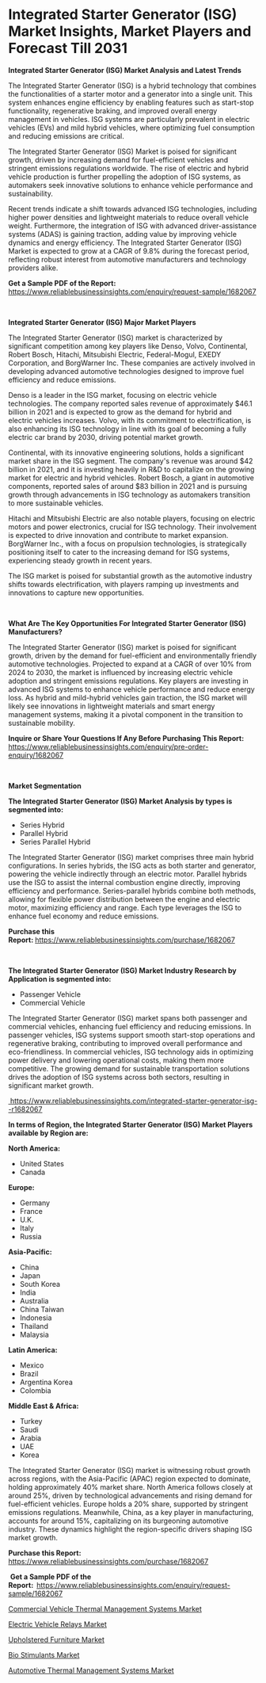 <p><h1>Integrated Starter Generator (ISG) Market Insights, Market Players and Forecast Till 2031</h1></p><p><strong>Integrated Starter Generator (ISG) Market Analysis and Latest Trends</strong></p>
<p><p>The Integrated Starter Generator (ISG) is a hybrid technology that combines the functionalities of a starter motor and a generator into a single unit. This system enhances engine efficiency by enabling features such as start-stop functionality, regenerative braking, and improved overall energy management in vehicles. ISG systems are particularly prevalent in electric vehicles (EVs) and mild hybrid vehicles, where optimizing fuel consumption and reducing emissions are critical.</p><p>The Integrated Starter Generator (ISG) Market is poised for significant growth, driven by increasing demand for fuel-efficient vehicles and stringent emissions regulations worldwide. The rise of electric and hybrid vehicle production is further propelling the adoption of ISG systems, as automakers seek innovative solutions to enhance vehicle performance and sustainability. </p><p>Recent trends indicate a shift towards advanced ISG technologies, including higher power densities and lightweight materials to reduce overall vehicle weight. Furthermore, the integration of ISG with advanced driver-assistance systems (ADAS) is gaining traction, adding value by improving vehicle dynamics and energy efficiency. The Integrated Starter Generator (ISG) Market is expected to grow at a CAGR of 9.8% during the forecast period, reflecting robust interest from automotive manufacturers and technology providers alike.</p></p>
<p><strong>Get a Sample PDF of the Report:&nbsp;</strong> <a href="https://www.reliablebusinessinsights.com/enquiry/request-sample/1682067?utm_campaign=75&utm_medium=2&utm_source=Github&utm_content=ia&utm_term=11122024&utm_id=integrated-starter-generator-isg">https://www.reliablebusinessinsights.com/enquiry/request-sample/1682067</a></p>
<p>&nbsp;</p>
<p><strong>Integrated Starter Generator (ISG) Major Market Players</strong></p>
<p><p>The Integrated Starter Generator (ISG) market is characterized by significant competition among key players like Denso, Volvo, Continental, Robert Bosch, Hitachi, Mitsubishi Electric, Federal-Mogul, EXEDY Corporation, and BorgWarner Inc. These companies are actively involved in developing advanced automotive technologies designed to improve fuel efficiency and reduce emissions.</p><p>Denso is a leader in the ISG market, focusing on electric vehicle technologies. The company reported sales revenue of approximately $46.1 billion in 2021 and is expected to grow as the demand for hybrid and electric vehicles increases. Volvo, with its commitment to electrification, is also enhancing its ISG technology in line with its goal of becoming a fully electric car brand by 2030, driving potential market growth.</p><p>Continental, with its innovative engineering solutions, holds a significant market share in the ISG segment. The company's revenue was around $42 billion in 2021, and it is investing heavily in R&D to capitalize on the growing market for electric and hybrid vehicles. Robert Bosch, a giant in automotive components, reported sales of around $83 billion in 2021 and is pursuing growth through advancements in ISG technology as automakers transition to more sustainable vehicles.</p><p>Hitachi and Mitsubishi Electric are also notable players, focusing on electric motors and power electronics, crucial for ISG technology. Their involvement is expected to drive innovation and contribute to market expansion. BorgWarner Inc., with a focus on propulsion technologies, is strategically positioning itself to cater to the increasing demand for ISG systems, experiencing steady growth in recent years.</p><p>The ISG market is poised for substantial growth as the automotive industry shifts towards electrification, with players ramping up investments and innovations to capture new opportunities.</p></p>
<p>&nbsp;</p>
<p><strong>What Are The Key Opportunities For Integrated Starter Generator (ISG) Manufacturers?</strong></p>
<p><p>The Integrated Starter Generator (ISG) market is poised for significant growth, driven by the demand for fuel-efficient and environmentally friendly automotive technologies. Projected to expand at a CAGR of over 10% from 2024 to 2030, the market is influenced by increasing electric vehicle adoption and stringent emissions regulations. Key players are investing in advanced ISG systems to enhance vehicle performance and reduce energy loss. As hybrid and mild-hybrid vehicles gain traction, the ISG market will likely see innovations in lightweight materials and smart energy management systems, making it a pivotal component in the transition to sustainable mobility.</p></p>
<p><strong>Inquire or Share Your Questions If Any Before Purchasing This Report:</strong> <a href="https://www.reliablebusinessinsights.com/enquiry/pre-order-enquiry/1682067?utm_campaign=75&utm_medium=2&utm_source=Github&utm_content=ia&utm_term=11122024&utm_id=integrated-starter-generator-isg">https://www.reliablebusinessinsights.com/enquiry/pre-order-enquiry/1682067</a></p>
<p>&nbsp;</p>
<p><strong>Market Segmentation</strong></p>
<p><strong>The Integrated Starter Generator (ISG) Market Analysis by types is segmented into:</strong></p>
<p><ul><li>Series Hybrid</li><li>Parallel Hybrid</li><li>Series Parallel Hybrid</li></ul></p>
<p><p>The Integrated Starter Generator (ISG) market comprises three main hybrid configurations. In series hybrids, the ISG acts as both starter and generator, powering the vehicle indirectly through an electric motor. Parallel hybrids use the ISG to assist the internal combustion engine directly, improving efficiency and performance. Series-parallel hybrids combine both methods, allowing for flexible power distribution between the engine and electric motor, maximizing efficiency and range. Each type leverages the ISG to enhance fuel economy and reduce emissions.</p></p>
<p><strong>Purchase this Report:&nbsp;</strong><a href="https://www.reliablebusinessinsights.com/purchase/1682067?utm_campaign=75&utm_medium=2&utm_source=Github&utm_content=ia&utm_term=11122024&utm_id=integrated-starter-generator-isg">https://www.reliablebusinessinsights.com/purchase/1682067</a></p>
<p>&nbsp;</p>
<p><strong>The Integrated Starter Generator (ISG) Market Industry Research by Application is segmented into:</strong></p>
<p><ul><li>Passenger Vehicle</li><li>Commercial Vehicle</li></ul></p>
<p><p>The Integrated Starter Generator (ISG) market spans both passenger and commercial vehicles, enhancing fuel efficiency and reducing emissions. In passenger vehicles, ISG systems support smooth start-stop operations and regenerative braking, contributing to improved overall performance and eco-friendliness. In commercial vehicles, ISG technology aids in optimizing power delivery and lowering operational costs, making them more competitive. The growing demand for sustainable transportation solutions drives the adoption of ISG systems across both sectors, resulting in significant market growth.</p></p>
<p><a href="https://www.reliablebusinessinsights.com/integrated-starter-generator-isg--r1682067?utm_campaign=75&utm_medium=2&utm_source=Github&utm_content=ia&utm_term=11122024&utm_id=integrated-starter-generator-isg">&nbsp;https://www.reliablebusinessinsights.com/integrated-starter-generator-isg--r1682067</a></p>
<p><strong>In terms of Region, the Integrated Starter Generator (ISG) Market Players available by Region are:</strong></p>
<p>
    <p> <strong> North America: </strong>
        <ul>
            <li>United States</li>
            <li>Canada</li>
        </ul>
        </p> 
    <p> <strong> Europe: </strong>
        <ul>
            <li>Germany</li>
            <li>France</li>
            <li>U.K.</li>
            <li>Italy</li>
            <li>Russia</li>
        </ul>
        </p> 
    <p> <strong> Asia-Pacific: </strong>
        <ul>
            <li>China</li>
            <li>Japan</li>
            <li>South Korea</li>
            <li>India</li>
            <li>Australia</li>
            <li>China Taiwan</li>
            <li>Indonesia</li>
            <li>Thailand</li>
            <li>Malaysia</li>
        </ul>
        </p> 
    <p> <strong> Latin America: </strong>
        <ul>
            <li>Mexico</li>
            <li>Brazil</li>
            <li>Argentina Korea</li>
            <li>Colombia</li>
        </ul>
        </p> 
    <p> <strong> Middle East & Africa: </strong>
        <ul>
            <li>Turkey</li>
            <li>Saudi</li>
            <li>Arabia</li>
            <li>UAE</li>
            <li>Korea</li>
        </ul>
    </p>
    </p>
<p><p>The Integrated Starter Generator (ISG) market is witnessing robust growth across regions, with the Asia-Pacific (APAC) region expected to dominate, holding approximately 40% market share. North America follows closely at around 25%, driven by technological advancements and rising demand for fuel-efficient vehicles. Europe holds a 20% share, supported by stringent emissions regulations. Meanwhile, China, as a key player in manufacturing, accounts for around 15%, capitalizing on its burgeoning automotive industry. These dynamics highlight the region-specific drivers shaping ISG market growth.</p></p>
<p><strong>Purchase this Report: </strong><a href="https://www.reliablebusinessinsights.com/purchase/1682067?utm_campaign=75&utm_medium=2&utm_source=Github&utm_content=ia&utm_term=11122024&utm_id=integrated-starter-generator-isg">https://www.reliablebusinessinsights.com/purchase/1682067</a></p>
<p>&nbsp;<strong>Get a Sample PDF of the Report:&nbsp;&nbsp;</strong><a href="https://www.reliablebusinessinsights.com/enquiry/request-sample/1682067?utm_campaign=75&utm_medium=2&utm_source=Github&utm_content=ia&utm_term=11122024&utm_id=integrated-starter-generator-isg">https://www.reliablebusinessinsights.com/enquiry/request-sample/1682067</a></p>
<p><strong></strong></p>
<p><p><a href="https://github.com/skerretflossie9297/Market-Research-Report-List-1/blob/main/commercial-vehicle-thermal-management-systems-market.md?utm_campaign=75&utm_medium=2&utm_source=Github&utm_content=ia&utm_term=11122024&utm_id=integrated-starter-generator-isg">Commercial Vehicle Thermal Management Systems Market</a></p><p><a href="https://www.linkedin.com/pulse/electric-vehicle-relays-market-analysis-type-application-mwj1c?utm_campaign=75&utm_medium=2&utm_source=Github&utm_content=ia&utm_term=11122024&utm_id=integrated-starter-generator-isg">Electric Vehicle Relays Market</a></p><p><a href="https://www.linkedin.com/pulse/growth-trajectory-upholstered-furniture-market-2024-2031-projected-cscif?utm_campaign=75&utm_medium=2&utm_source=Github&utm_content=ia&utm_term=11122024&utm_id=integrated-starter-generator-isg">Upholstered Furniture Market</a></p><p><a href="https://www.linkedin.com/pulse/analyzing-hashub-gbd8f?utm_campaign=75&utm_medium=2&utm_source=Github&utm_content=ia&utm_term=11122024&utm_id=integrated-starter-generator-isg">Bio Stimulants Market</a></p><p><a href="https://github.com/shondapmbau/Market-Research-Report-List-1/blob/main/automotive-thermal-management-systems-market.md?utm_campaign=75&utm_medium=2&utm_source=Github&utm_content=ia&utm_term=11122024&utm_id=integrated-starter-generator-isg">Automotive Thermal Management Systems Market</a></p></p>